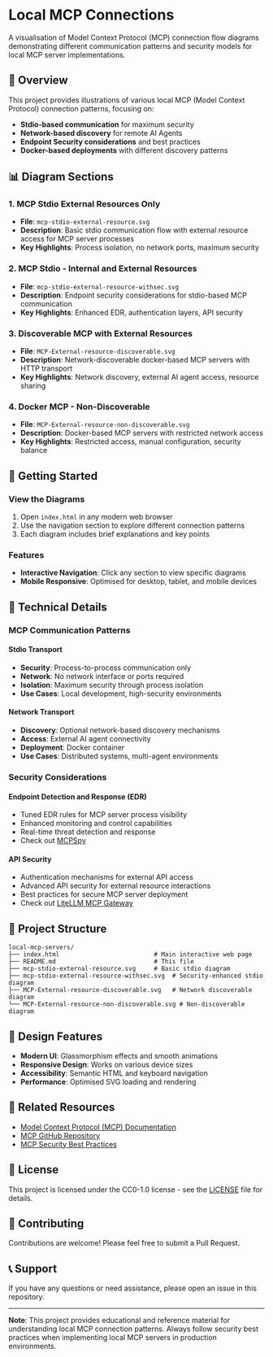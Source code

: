 # Local MCP Connections

A visualisation of Model Context Protocol (MCP) connection flow diagrams demonstrating different communication patterns and security models for local MCP server implementations.

## 🎯 Overview

This project provides illustrations of various local MCP (Model Context Protocol) connection patterns, focusing on:

- **Stdio-based communication** for maximum security
- **Network-based discovery** for remote AI Agents
- **Endpoint Security considerations** and best practices
- **Docker-based deployments** with different discovery patterns

## 📊 Diagram Sections

### 1. MCP Stdio External Resources Only
- **File**: `mcp-stdio-external-resource.svg`
- **Description**: Basic stdio communication flow with external resource access for MCP server processes
- **Key Highlights**: Process isolation, no network ports, maximum security

### 2. MCP Stdio - Internal and External Resources
- **File**: `mcp-stdio-external-resource-withsec.svg`
- **Description**: Endpoint security considerations for stdio-based MCP communication
- **Key Highlights**: Enhanced EDR, authentication layers, API security

### 3. Discoverable MCP with External Resources
- **File**: `MCP-External-resource-discoverable.svg`
- **Description**: Network-discoverable docker-based MCP servers with HTTP transport
- **Key Highlights**: Network discovery, external AI agent access, resource sharing

### 4. Docker MCP - Non-Discoverable
- **File**: `MCP-External-resource-non-discoverable.svg`
- **Description**: Docker-based MCP servers with restricted network access
- **Key Highlights**: Restricted access, manual configuration, security balance

## 🚀 Getting Started

### View the Diagrams
1. Open `index.html` in any modern web browser
2. Use the navigation section to explore different connection patterns
3. Each diagram includes brief explanations and key points

### Features
- **Interactive Navigation**: Click any section to view specific diagrams
- **Mobile Responsive**: Optimised for desktop, tablet, and mobile devices

## 🔧 Technical Details

### MCP Communication Patterns

#### Stdio Transport
- **Security**: Process-to-process communication only
- **Network**: No network interface or ports required
- **Isolation**: Maximum security through process isolation
- **Use Cases**: Local development, high-security environments

#### Network Transport
- **Discovery**: Optional network-based discovery mechanisms
- **Access**: External AI agent connectivity
- **Deployment**: Docker container
- **Use Cases**: Distributed systems, multi-agent environments

### Security Considerations

#### Endpoint Detection and Response (EDR)
- Tuned EDR rules for MCP server process visibility
- Enhanced monitoring and control capabilities
- Real-time threat detection and response
- Check out [MCPSpy](https://github.com/DarkChariot/mcpspy)

#### API Security
- Authentication mechanisms for external API access
- Advanced API security for external resource interactions
- Best practices for secure MCP server deployment
- Check out [LiteLLM MCP Gateway](https://docs.litellm.ai/docs/mcp)

## 📁 Project Structure

```
local-mcp-servers/
├── index.html                          # Main interactive web page
├── README.md                           # This file
├── mcp-stdio-external-resource.svg     # Basic stdio diagram
├── mcp-stdio-external-resource-withsec.svg  # Security-enhanced stdio diagram
├── MCP-External-resource-discoverable.svg   # Network discoverable diagram
└── MCP-External-resource-non-discoverable.svg # Non-discoverable diagram
```

## 🎨 Design Features

- **Modern UI**: Glassmorphism effects and smooth animations
- **Responsive Design**: Works on various device sizes
- **Accessibility**: Semantic HTML and keyboard navigation
- **Performance**: Optimised SVG loading and rendering

## 🔗 Related Resources

- [Model Context Protocol (MCP) Documentation](https://modelcontextprotocol.io/)
- [MCP GitHub Repository](https://github.com/modelcontextprotocol)
- [MCP Security Best Practices](https://modelcontextprotocol.io/specification/draft/basic/security_best_practices)

## 📄 License

This project is licensed under the CC0-1.0 license - see the [LICENSE](LICENSE) file for details.

## 🤝 Contributing

Contributions are welcome! Please feel free to submit a Pull Request.

## 📞 Support

If you have any questions or need assistance, please open an issue in this repository.

---

**Note**: This project provides educational and reference material for understanding local MCP connection patterns. Always follow security best practices when implementing local MCP servers in production environments.
